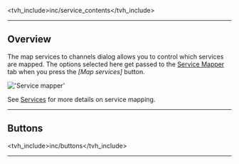 
<tvh_include>inc/service_contents</tvh_include>

---

## Overview

The map services to channels dialog allows you to control which 
services are mapped. The options selected here get passed to the 
[Service Mapper](status_service_mapper) tab when you press 
the *[Map services]* button.

!['Service mapper'](static/img/doc/dvbinputs/service_mapper_dialog.png)

See [Services](class/mpegts_service) for more details on service mapping.

---

## Buttons

<tvh_include>inc/buttons</tvh_include>

---
